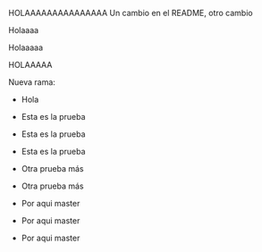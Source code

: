 HOLAAAAAAAAAAAAAAA
Un cambio en el README, otro cambio

Holaaaa


Holaaaaa

HOLAAAAA

Nueva rama:

- Hola

- Esta es la prueba
- Esta es la prueba
- Esta es la prueba
- Otra prueba más
- Otra prueba más
- Por aqui master
- Por aqui master
- Por aqui master
